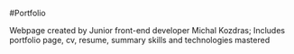 #Portfolio

Webpage created by Junior front-end developer Michal Kozdras; Includes portfolio page, cv, resume, summary skills and technologies mastered

